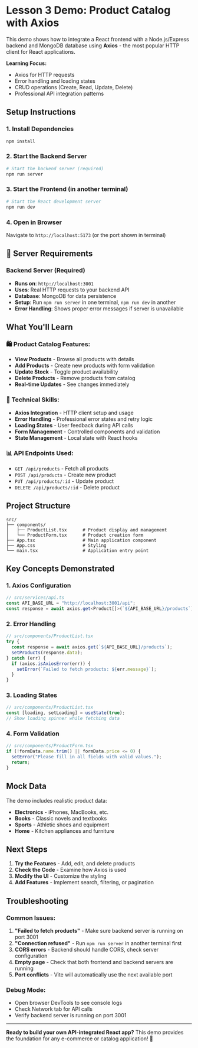 # Lesson 3 Demo: Product Catalog with Axios

This demo shows how to integrate a React frontend with a Node.js/Express backend and MongoDB database using **Axios** - the most popular HTTP client for React applications.

**Learning Focus:**
- Axios for HTTP requests
- Error handling and loading states
- CRUD operations (Create, Read, Update, Delete)
- Professional API integration patterns

## Setup Instructions

### 1. Install Dependencies
```bash
npm install
```

### 2. Start the Backend Server
```bash
# Start the backend server (required)
npm run server
```

### 3. Start the Frontend (in another terminal)
```bash
# Start the React development server
npm run dev
```

### 4. Open in Browser
Navigate to `http://localhost:5173` (or the port shown in terminal)

## 🚀 **Server Requirements**

### **Backend Server** (Required)
- **Runs on**: `http://localhost:3001`
- **Uses**: Real HTTP requests to your backend API
- **Database**: MongoDB for data persistence
- **Setup**: Run `npm run server` in one terminal, `npm run dev` in another
- **Error Handling**: Shows proper error messages if server is unavailable

## What You'll Learn

### 🛍️ **Product Catalog Features:**
- **View Products** - Browse all products with details
- **Add Products** - Create new products with form validation
- **Update Stock** - Toggle product availability
- **Delete Products** - Remove products from catalog
- **Real-time Updates** - See changes immediately

### 🔧 **Technical Skills:**
- **Axios Integration** - HTTP client setup and usage
- **Error Handling** - Professional error states and retry logic
- **Loading States** - User feedback during API calls
- **Form Management** - Controlled components and validation
- **State Management** - Local state with React hooks

### 📊 **API Endpoints Used:**
- `GET /api/products` - Fetch all products
- `POST /api/products` - Create new product
- `PUT /api/products/:id` - Update product
- `DELETE /api/products/:id` - Delete product

## Project Structure

```
src/
├── components/
│   ├── ProductList.tsx      # Product display and management
│   └── ProductForm.tsx      # Product creation form
├── App.tsx                  # Main application component
├── App.css                  # Styling
└── main.tsx                 # Application entry point
```

## Key Concepts Demonstrated

### 1. **Axios Configuration**
```typescript
// src/services/api.ts
const API_BASE_URL = "http://localhost:3001/api";
const response = await axios.get<Product[]>(`${API_BASE_URL}/products`);
```

### 2. **Error Handling**
```typescript
// src/components/ProductList.tsx
try {
  const response = await axios.get(`${API_BASE_URL}/products`);
  setProducts(response.data);
} catch (err) {
  if (axios.isAxiosError(err)) {
    setError(`Failed to fetch products: ${err.message}`);
  }
}
```

### 3. **Loading States**
```typescript
// src/components/ProductList.tsx
const [loading, setLoading] = useState(true);
// Show loading spinner while fetching data
```

### 4. **Form Validation**
```typescript
// src/components/ProductForm.tsx
if (!formData.name.trim() || formData.price <= 0) {
  setError("Please fill in all fields with valid values.");
  return;
}
```

## Mock Data

The demo includes realistic product data:
- **Electronics** - iPhones, MacBooks, etc.
- **Books** - Classic novels and textbooks
- **Sports** - Athletic shoes and equipment
- **Home** - Kitchen appliances and furniture

## Next Steps

1. **Try the Features** - Add, edit, and delete products
2. **Check the Code** - Examine how Axios is used
3. **Modify the UI** - Customize the styling
4. **Add Features** - Implement search, filtering, or pagination

## Troubleshooting

### Common Issues:

1. **"Failed to fetch products"** - Make sure backend server is running on port 3001
2. **"Connection refused"** - Run `npm run server` in another terminal first
3. **CORS errors** - Backend should handle CORS, check server configuration
4. **Empty page** - Check that both frontend and backend servers are running
5. **Port conflicts** - Vite will automatically use the next available port

### Debug Mode:
- Open browser DevTools to see console logs
- Check Network tab for API calls
- Verify backend server is running on port 3001

---

**Ready to build your own API-integrated React app?** This demo provides the foundation for any e-commerce or catalog application! 🚀
